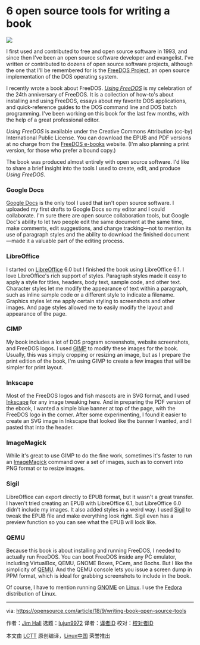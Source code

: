 6 open source tools for writing a book
======

![](https://opensource.com/sites/default/files/styles/image-full-size/public/lead-images/osdc-lead-austen-writing-code.png?itok=XPxRMtQ4)

I first used and contributed to free and open source software in 1993, and since then I've been an open source software developer and evangelist. I've written or contributed to dozens of open source software projects, although the one that I'll be remembered for is the [FreeDOS Project][1], an open source implementation of the DOS operating system.

I recently wrote a book about FreeDOS. [_Using FreeDOS_][2] is my celebration of the 24th anniversary of FreeDOS. It is a collection of how-to's about installing and using FreeDOS, essays about my favorite DOS applications, and quick-reference guides to the DOS command line and DOS batch programming. I've been working on this book for the last few months, with the help of a great professional editor.

_Using FreeDOS_ is available under the Creative Commons Attribution (cc-by) International Public License. You can download the EPUB and PDF versions at no charge from the [FreeDOS e-books][2] website. (I'm also planning a print version, for those who prefer a bound copy.)

The book was produced almost entirely with open source software. I'd like to share a brief insight into the tools I used to create, edit, and produce _Using FreeDOS_.

### Google Docs

[Google Docs][3] is the only tool I used that isn't open source software. I uploaded my first drafts to Google Docs so my editor and I could collaborate. I'm sure there are open source collaboration tools, but Google Doc's ability to let two people edit the same document at the same time, make comments, edit suggestions, and change tracking—not to mention its use of paragraph styles and the ability to download the finished document—made it a valuable part of the editing process.

### LibreOffice

I started on [LibreOffice][4] 6.0 but I finished the book using LibreOffice 6.1. I love LibreOffice's rich support of styles. Paragraph styles made it easy to apply a style for titles, headers, body text, sample code, and other text. Character styles let me modify the appearance of text within a paragraph, such as inline sample code or a different style to indicate a filename. Graphics styles let me apply certain styling to screenshots and other images. And page styles allowed me to easily modify the layout and appearance of the page.

### GIMP

My book includes a lot of DOS program screenshots, website screenshots, and FreeDOS logos. I used [GIMP][5] to modify these images for the book. Usually, this was simply cropping or resizing an image, but as I prepare the print edition of the book, I'm using GIMP to create a few images that will be simpler for print layout.

### Inkscape

Most of the FreeDOS logos and fish mascots are in SVG format, and I used [Inkscape][6] for any image tweaking here. And in preparing the PDF version of the ebook, I wanted a simple blue banner at top of the page, with the FreeDOS logo in the corner. After some experimenting, I found it easier to create an SVG image in Inkscape that looked like the banner I wanted, and I pasted that into the header.

### ImageMagick

While it's great to use GIMP to do the fine work, sometimes it's faster to run an [ImageMagick][7] command over a set of images, such as to convert into PNG format or to resize images.

### Sigil

LibreOffice can export directly to EPUB format, but it wasn't a great transfer. I haven't tried creating an EPUB with LibreOffice 6.1, but LibreOffice 6.0 didn't include my images. It also added styles in a weird way. I used [Sigil][8] to tweak the EPUB file and make everything look right. Sigil even has a preview function so you can see what the EPUB will look like.

### QEMU

Because this book is about installing and running FreeDOS, I needed to actually run FreeDOS. You can boot FreeDOS inside any PC emulator, including VirtualBox, QEMU, GNOME Boxes, PCem, and Bochs. But I like the simplicity of [QEMU][9]. And the QEMU console lets you issue a screen dump in PPM format, which is ideal for grabbing screenshots to include in the book.

Of course, I have to mention running [GNOME][10] on [Linux][11]. I use the [Fedora][12] distribution of Linux.

--------------------------------------------------------------------------------

via: https://opensource.com/article/18/9/writing-book-open-source-tools

作者：[Jim Hall][a]
选题：[lujun9972](https://github.com/lujun9972)
译者：[译者ID](https://github.com/译者ID)
校对：[校对者ID](https://github.com/校对者ID)

本文由 [LCTT](https://github.com/LCTT/TranslateProject) 原创编译，[Linux中国](https://linux.cn/) 荣誉推出

[a]: https://opensource.com/users/jim-hall
[1]: http://www.freedos.org/
[2]: http://www.freedos.org/ebook/
[3]: https://www.google.com/docs/about/
[4]: https://www.libreoffice.org/
[5]: https://www.gimp.org/
[6]: https://inkscape.org/
[7]: https://www.imagemagick.org/
[8]: https://sigil-ebook.com/
[9]: https://www.qemu.org/
[10]: https://www.gnome.org/
[11]: https://www.kernel.org/
[12]: https://getfedora.org/
